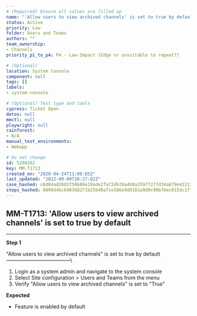 ```yaml
---
# (Required) Ensure all values are filled up
name: "'Allow users to view archived channels' is set to true by default"
status: Active
priority: Low
folder: Users and Teams
authors: ""
team_ownership: 
- Channels
priority_p1_to_p4: P4 - Low-Impact (Edge or unsuitable to repeat?)

# (Optional)
location: System Console
component: null
tags: []
labels: 
- system-console

# (Optional) Test type and tools
cypress: Ticket Open
detox: null
mmctl: null
playwright: null
rainforest: 
- N/A
manual_test_environments: 
- Webapp

# Do not change
id: 5208262
key: MM-T1713
created_on: "2020-04-24T11:08:05Z"
last_updated: "2022-09-09T20:27:02Z"
case_hashed: c6d84ad2002f50b80e19ade2fa72db78a4b0a3597f2f7d34a879e412110dc245a017aaf82b4367b4b0d8f6ec773c8bbd
steps_hashed: 6099d4bc690368271b25b40a7ce386e9d9181a9d9c99b76ec015dc1ff72f28448c4b9eb990bee9adc59dba738712ce52
---
```


<!-- (Auto-generated) Based on frontmatter's "key" and "name" -->

## MM-T1713: 'Allow users to view archived channels' is set to true by default

---

**Step 1**

"Allow users to view archived channels" is set to true by default\
–––––––––––––––––––––––––\\

1. Login as a system admin and navigate to the system console
2. Select Site configuration > Users and Teams from the menu
3. Verify "Allow users to view archived channels" is set to "True"

**Expected**

- Feature is enabled by default
